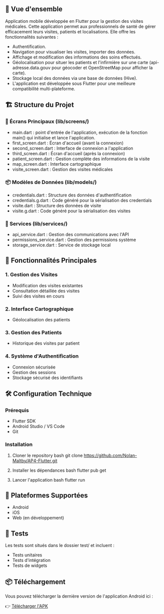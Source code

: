## 📱 Vue d'ensemble
Application mobile développée en Flutter pour la gestion des visites médicales. Cette application permet aux professionnels de santé de gérer efficacement leurs visites, patients et localisations. Elle offre les fonctionnalités suivantes :

- Authentification.
- Navigation pour visualiser les visites, importer des données.
- Affichage et modification des informations des soins effectués.
- Géolocalisation pour situer les patients et l'infirmière sur une carte (api-adresse.data.gouv pour géocoder et OpenStreetMap pour afficher la carte).
- Stockage local des données via une base de données (Hive).
- L'application est développée sous Flutter pour une meilleure compatibilité multi-plateforme.

## 🏗 Structure du Projet

### 📂 Écrans Principaux (lib/screens/)
- main.dart : point d'entrée de l'application, exécution de la fonction main() qui initialise et lance l'application.
- first_screen.dart : Écran d'accueil (avant la connexion)
- second_screen.dart : Interface de connexion a l'application
- third_screen.dart : Écran d'accueil (après la connexion)
- patient_screen.dart : Gestion complète des informations de la visite
- map_screen.dart : Interface cartographique
- visite_screen.dart : Gestion des visites médicales

### 📦 Modèles de Données (lib/models/)
- credentials.dart : Structure des données d'authentification
- credentials.g.dart : Code généré pour la sérialisation des credentials
- visite.dart : Structure des données de visite
- visite.g.dart : Code généré pour la sérialisation des visites

### 🔧 Services (lib/services/)
- api_service.dart : Gestion des communications avec l'API
- permissions_service.dart : Gestion des permissions système
- storage_service.dart : Service de stockage local

## 🚀 Fonctionnalités Principales

### 1. Gestion des Visites
- Modification des visites existantes
- Consultation détaillée des visites
- Suivi des visites en cours

### 2. Interface Cartographique
- Géolocalisation des patients

### 3. Gestion des Patients
- Historique des visites par patient

### 4. Système d'Authentification
- Connexion sécurisée
- Gestion des sessions
- Stockage sécurisé des identifiants

## 🛠 Configuration Technique

### Prérequis
- Flutter SDK
- Android Studio / VS Code
- Git

### Installation
1. Cloner le repository
bash
git clone https://github.com/Nolan-Maltby/AP4-Flutter.git


2. Installer les dépendances
bash
flutter pub get


3. Lancer l'application
bash
flutter run


## 📱 Plateformes Supportées
- Android
- iOS
- Web (en développement)

## 🧪 Tests
Les tests sont situés dans le dossier test/ et incluent :
- Tests unitaires
- Tests d'intégration
- Tests de widgets

## 📦 Téléchargement

Vous pouvez télécharger la dernière version de l'application Android ici :

👉 [Télécharger l'APK](https://github.com/Nolan-Maltby/AP4-Flutter/releases/download/v1.0.0/app-release.apk)
